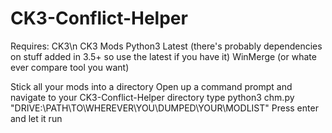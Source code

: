# CK3-Conflict-Helper

Requires:
CK3\n
CK3 Mods
Python3 Latest (there's probably dependencies on stuff added in 3.5+ so use the latest if you have it)
WinMerge (or whate ever compare tool you want)

Stick all your mods into a directory
Open up a command prompt and navigate to your CK3-Conflict-Helper directory
  type python3 chm.py "DRIVE:\PATH\TO\WHEREVER\YOU\DUMPED\YOUR\MODLIST"
Press enter and let it run
